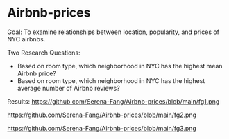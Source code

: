 # Airbnb-prices
Goal: To examine relationships between location, popularity, and prices of NYC airbnbs. 

Two Research Questions:
* Based on room type, which neighborhood in NYC has the highest mean Airbnb price?
* Based on room type, which neighborhood in NYC has the highest average number of Airbnb reviews?

Results: 
https://github.com/Serena-Fang/Airbnb-prices/blob/main/fg1.png

https://github.com/Serena-Fang/Airbnb-prices/blob/main/fg2.png

https://github.com/Serena-Fang/Airbnb-prices/blob/main/fg3.png

